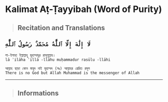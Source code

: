 # Kalimat Aṭ-Ṭayyibah (Word of Purity)

> ## Recitation and Translations

## `لَا إِلَٰهَ إِلَّا ٱللَّٰهُ مُحَمَّدٌ رَسُولُ ٱللَّٰهِ‎`
`লা-ইলাহা ইল্লাল্লাহু মুহাম্মাদুর রাসূলুল্লাহ।`  
`lā ʾilāha ʾillā -llāhu muḥammadur rasūlu -llāhi`

```
আল্লাহ ছাড়া কোন মাবুদ নাই মুহাম্মদ (সঃ) আল্লাহর প্রেরিত রসূল
There is no God but Allah Muhammad is the messenger of Allah
```
----

> ## Informations

